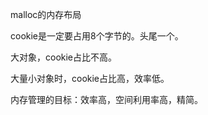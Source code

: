 malloc的内存布局

cookie是一定要占用8个字节的。头尾一个。

大对象，cookie占比不高。

大量小对象时，cookie占比高，效率低。



内存管理的目标：效率高，空间利用率高，精简。

